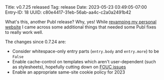 Title: v0.7.25 released
Tag: release
Date: 2023-05-23 03:49:05-07:00
Entry-ID: 18
UUID: c80e4417-31eb-56ab-aa4c-c2a0a2491b42

What's this, another Publ release? Why, yes! While [revamping my personal website](https://beesbuzz.biz/blog/5391-A-fresh-coat-of-paint) I came across some additional things that needed some Publ fixes to really work well.

The changes since 0.7.24 are:

* Consider whitespace-only entry parts (`entry.body` and `entry.more`) to be `False`
* Enable cache-control on templates which aren't user-dependent (such as stylesheets), hopefully cutting down on [FOUC issues](https://en.wikipedia.org/wiki/Flash_of_unstyled_content)
* Enable an appropriate same-site cookie policy for 2023

